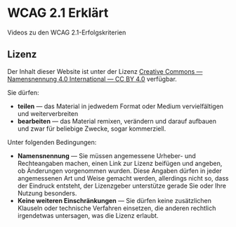 # WCAG 2.1 Erklärt

Videos zu den WCAG 2.1-Erfolgskriterien

## Lizenz

Der Inhalt dieser Website ist unter der Lizenz [Creative Commons — Namensnennung 4.0 International — CC BY 4.0](https://creativecommons.org/licenses/by/4.0/legalcode.de) verfügbar. 

Sie dürfen:

* **teilen** — das Material in jedwedem Format oder Medium vervielfältigen und weiterverbreiten 
* **bearbeiten** — das Material remixen, verändern und darauf aufbauen und zwar für beliebige Zwecke, sogar kommerziell. 

Unter folgenden Bedingungen:

* **Namensnennung** — Sie müssen angemessene Urheber- und Rechteangaben machen, einen Link zur Lizenz beifügen und angeben, ob Änderungen vorgenommen wurden. Diese Angaben dürfen in jeder angemessenen Art und Weise gemacht werden, allerdings nicht so, dass der Eindruck entsteht, der Lizenzgeber unterstütze gerade Sie oder Ihre Nutzung besonders.
* **Keine weiteren Einschränkungen** — Sie dürfen keine zusätzlichen Klauseln oder technische Verfahren einsetzen, die anderen rechtlich irgendetwas untersagen, was die Lizenz erlaubt.
